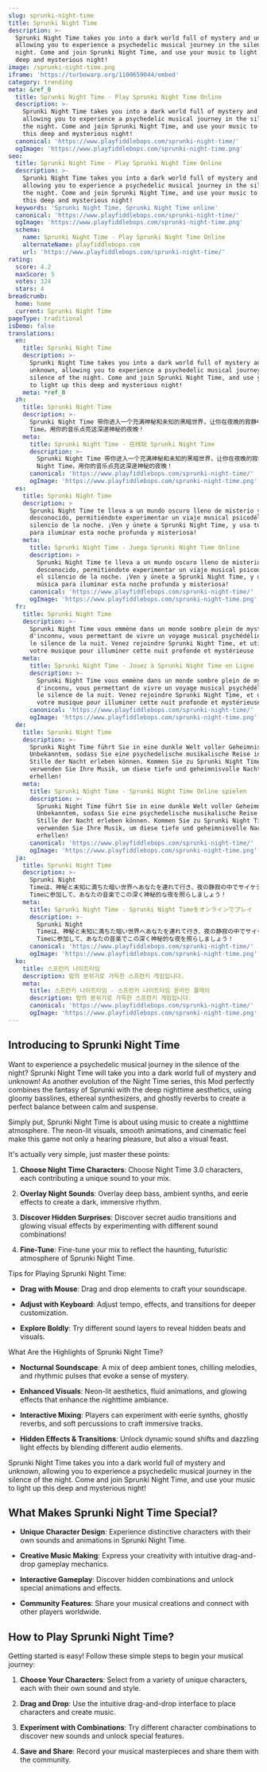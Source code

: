 ```yaml
---
slug: sprunki-night-time
title: Sprunki Night Time
description: >-
  Sprunki Night Time takes you into a dark world full of mystery and unknown,
  allowing you to experience a psychedelic musical journey in the silence of the
  night. Come and join Sprunki Night Time, and use your music to light up this
  deep and mysterious night!
image: /sprunki-night-time.png
iframe: 'https://turbowarp.org/1100659044/embed'
category: trending
meta: &ref_0
  title: Sprunki Night Time - Play Sprunki Night Time Online
  description: >-
    Sprunki Night Time takes you into a dark world full of mystery and unknown,
    allowing you to experience a psychedelic musical journey in the silence of
    the night. Come and join Sprunki Night Time, and use your music to light up
    this deep and mysterious night!
  canonical: 'https://www.playfiddlebops.com/sprunki-night-time/'
  ogImage: 'https://www.playfiddlebops.com/sprunki-night-time.png'
seo:
  title: Sprunki Night Time - Play Sprunki Night Time Online
  description: >-
    Sprunki Night Time takes you into a dark world full of mystery and unknown,
    allowing you to experience a psychedelic musical journey in the silence of
    the night. Come and join Sprunki Night Time, and use your music to light up
    this deep and mysterious night!
  keywords: 'Sprunki Night Time, Sprunki Night Time online'
  canonical: 'https://www.playfiddlebops.com/sprunki-night-time/'
  ogImage: 'https://www.playfiddlebops.com/sprunki-night-time.png'
  schema:
    name: Sprunki Night Time - Play Sprunki Night Time Online
    alternateName: playfiddlebops.com
    url: 'https://www.playfiddlebops.com/sprunki-night-time/'
rating:
  score: 4.2
  maxScore: 5
  votes: 324
  stars: 4
breadcrumb:
  home: home
  current: Sprunki Night Time
pageType: traditional
isDemo: false
translations:
  en:
    title: Sprunki Night Time
    description: >-
      Sprunki Night Time takes you into a dark world full of mystery and
      unknown, allowing you to experience a psychedelic musical journey in the
      silence of the night. Come and join Sprunki Night Time, and use your music
      to light up this deep and mysterious night!
    meta: *ref_0
  zh:
    title: Sprunki Night Time
    description: >-
      Sprunki Night Time 带你进入一个充满神秘和未知的黑暗世界，让你在夜晚的寂静中体验迷幻的音乐之旅。来加入 Sprunki Night
      Time，用你的音乐点亮这深邃神秘的夜晚！
    meta:
      title: Sprunki Night Time - 在线玩 Sprunki Night Time
      description: >-
        Sprunki Night Time 带你进入一个充满神秘和未知的黑暗世界，让你在夜晚的寂静中体验迷幻的音乐之旅。来加入 Sprunki
        Night Time，用你的音乐点亮这深邃神秘的夜晚！
      canonical: 'https://www.playfiddlebops.com/sprunki-night-time/'
      ogImage: 'https://www.playfiddlebops.com/sprunki-night-time.png'
  es:
    title: Sprunki Night Time
    description: >
      Sprunki Night Time te lleva a un mundo oscuro lleno de misterio y lo
      desconocido, permitiéndote experimentar un viaje musical psicodélico en el
      silencio de la noche. ¡Ven y únete a Sprunki Night Time, y usa tu música
      para iluminar esta noche profunda y misteriosa!
    meta:
      title: Sprunki Night Time - Juega Sprunki Night Time Online
      description: >
        Sprunki Night Time te lleva a un mundo oscuro lleno de misterio y lo
        desconocido, permitiéndote experimentar un viaje musical psicodélico en
        el silencio de la noche. ¡Ven y únete a Sprunki Night Time, y usa tu
        música para iluminar esta noche profunda y misteriosa!
      canonical: 'https://www.playfiddlebops.com/sprunki-night-time/'
      ogImage: 'https://www.playfiddlebops.com/sprunki-night-time.png'
  fr:
    title: Sprunki Night Time
    description: >-
      Sprunki Night Time vous emmène dans un monde sombre plein de mystère et
      d'inconnu, vous permettant de vivre un voyage musical psychédélique dans
      le silence de la nuit. Venez rejoindre Sprunki Night Time, et utilisez
      votre musique pour illuminer cette nuit profonde et mystérieuse !
    meta:
      title: Sprunki Night Time - Jouez à Sprunki Night Time en Ligne
      description: >-
        Sprunki Night Time vous emmène dans un monde sombre plein de mystère et
        d'inconnu, vous permettant de vivre un voyage musical psychédélique dans
        le silence de la nuit. Venez rejoindre Sprunki Night Time, et utilisez
        votre musique pour illuminer cette nuit profonde et mystérieuse !
      canonical: 'https://www.playfiddlebops.com/sprunki-night-time/'
      ogImage: 'https://www.playfiddlebops.com/sprunki-night-time.png'
  de:
    title: Sprunki Night Time
    description: >-
      Sprunki Night Time führt Sie in eine dunkle Welt voller Geheimnisse und
      Unbekanntem, sodass Sie eine psychedelische musikalische Reise in der
      Stille der Nacht erleben können. Kommen Sie zu Sprunki Night Time und
      verwenden Sie Ihre Musik, um diese tiefe und geheimnisvolle Nacht zu
      erhellen!
    meta:
      title: Sprunki Night Time - Sprunki Night Time Online spielen
      description: >-
        Sprunki Night Time führt Sie in eine dunkle Welt voller Geheimnisse und
        Unbekanntem, sodass Sie eine psychedelische musikalische Reise in der
        Stille der Nacht erleben können. Kommen Sie zu Sprunki Night Time und
        verwenden Sie Ihre Musik, um diese tiefe und geheimnisvolle Nacht zu
        erhellen!
      canonical: 'https://www.playfiddlebops.com/sprunki-night-time/'
      ogImage: 'https://www.playfiddlebops.com/sprunki-night-time.png'
  ja:
    title: Sprunki Night Time
    description: >-
      Sprunki Night
      Timeは、神秘と未知に満ちた暗い世界へあなたを連れて行き、夜の静寂の中でサイケデリックな音楽の旅を体験させます。Sprunki Night
      Timeに参加して、あなたの音楽でこの深く神秘的な夜を照らしましょう！
    meta:
      title: Sprunki Night Time - Sprunki Night Timeをオンラインでプレイ
      description: >-
        Sprunki Night
        Timeは、神秘と未知に満ちた暗い世界へあなたを連れて行き、夜の静寂の中でサイケデリックな音楽の旅を体験させます。Sprunki Night
        Timeに参加して、あなたの音楽でこの深く神秘的な夜を照らしましょう！
      canonical: 'https://www.playfiddlebops.com/sprunki-night-time/'
      ogImage: 'https://www.playfiddlebops.com/sprunki-night-time.png'
  ko:
    title: 스프런키 나이트타임
    description: 밤의 분위기로 가득한 스프런키 게임입니다.
    meta:
      title: 스프런키 나이트타임 - 스프런키 나이트타임 온라인 플레이
      description: 밤의 분위기로 가득한 스프런키 게임입니다.
      canonical: 'https://www.playfiddlebops.com/sprunki-night-time/'
      ogImage: 'https://www.playfiddlebops.com/sprunki-night-time.png'
---
```


## Introducing to Sprunki Night Time

Want to experience a psychedelic musical journey in the silence of the night? Sprunki Night Time will take you into a dark world full of mystery and unknown! As another evolution of the Night Time series, this Mod perfectly combines the fantasy of Sprunki with the deep nighttime aesthetics, using gloomy basslines, ethereal synthesizers, and ghostly reverbs to create a perfect balance between calm and suspense.

Simply put, Sprunki Night Time is about using music to create a nighttime atmosphere. The neon-lit visuals, smooth animations, and cinematic feel make this game not only a hearing pleasure, but also a visual feast.

It's actually very simple, just master these points:

1. **Choose Night Time Characters**: Choose Night Time 3.0 characters, each contributing a unique sound to your mix.

1. **Overlay Night Sounds**: Overlay deep bass, ambient synths, and eerie effects to create a dark, immersive rhythm.

1. **Discover Hidden Surprises**: Discover secret audio transitions and glowing visual effects by experimenting with different sound combinations!

1. **Fine-Tune**: Fine-tune your mix to reflect the haunting, futuristic atmosphere of Sprunki Night Time.

Tips for Playing Sprunki Night Time:

- **Drag with Mouse**: Drag and drop elements to craft your soundscape.

- **Adjust with Keyboard**: Adjust tempo, effects, and transitions for deeper customization.

- **Explore Boldly**: Try different sound layers to reveal hidden beats and visuals.

What Are the Highlights of Sprunki Night Time?

- **Nocturnal Soundscape**: A mix of deep ambient tones, chilling melodies, and rhythmic pulses that evoke a sense of mystery.

- **Enhanced Visuals**: Neon-lit aesthetics, fluid animations, and glowing effects that enhance the nighttime ambiance.

- **Interactive Mixing**: Players can experiment with eerie synths, ghostly reverbs, and soft percussions to craft immersive tracks.

- **Hidden Effects & Transitions**: Unlock dynamic sound shifts and dazzling light effects by blending different audio elements.

Sprunki Night Time takes you into a dark world full of mystery and unknown, allowing you to experience a psychedelic musical journey in the silence of the night. Come and join Sprunki Night Time, and use your music to light up this deep and mysterious night!

## What Makes Sprunki Night Time Special?

- **Unique Character Design**: Experience distinctive characters with their own sounds and animations in Sprunki Night Time.

- **Creative Music Making**: Express your creativity with intuitive drag-and-drop gameplay mechanics.

- **Interactive Gameplay**: Discover hidden combinations and unlock special animations and effects.

- **Community Features**: Share your musical creations and connect with other players worldwide.

## How to Play Sprunki Night Time?

Getting started is easy! Follow these simple steps to begin your musical journey:

1. **Choose Your Characters**: Select from a variety of unique characters, each with their own sound and style.

1. **Drag and Drop**: Use the intuitive drag-and-drop interface to place characters and create music.

1. **Experiment with Combinations**: Try different character combinations to discover new sounds and unlock special features.

1. **Save and Share**: Record your musical masterpieces and share them with the community.
